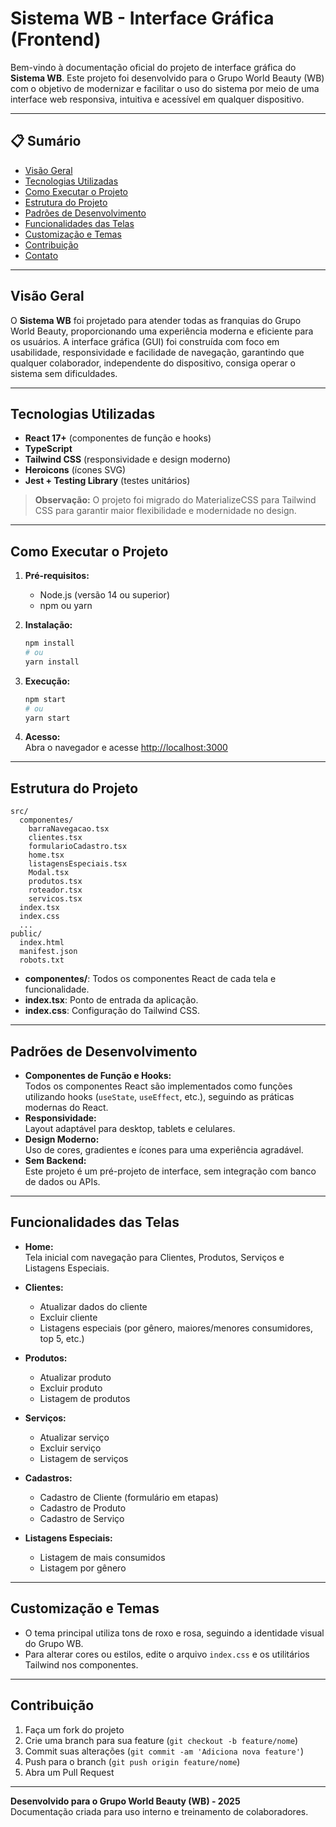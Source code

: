# Sistema WB - Interface Gráfica (Frontend)

Bem-vindo à documentação oficial do projeto de interface gráfica do **Sistema WB**. Este projeto foi desenvolvido para o Grupo World Beauty (WB) com o objetivo de modernizar e facilitar o uso do sistema por meio de uma interface web responsiva, intuitiva e acessível em qualquer dispositivo.

---

## 📋 Sumário

- [Visão Geral](#visão-geral)
- [Tecnologias Utilizadas](#tecnologias-utilizadas)
- [Como Executar o Projeto](#como-executar-o-projeto)
- [Estrutura do Projeto](#estrutura-do-projeto)
- [Padrões de Desenvolvimento](#padrões-de-desenvolvimento)
- [Funcionalidades das Telas](#funcionalidades-das-telas)
- [Customização e Temas](#customização-e-temas)
- [Contribuição](#contribuição)
- [Contato](#contato)

---

## Visão Geral

O **Sistema WB** foi projetado para atender todas as franquias do Grupo World Beauty, proporcionando uma experiência moderna e eficiente para os usuários. A interface gráfica (GUI) foi construída com foco em usabilidade, responsividade e facilidade de navegação, garantindo que qualquer colaborador, independente do dispositivo, consiga operar o sistema sem dificuldades.

---

## Tecnologias Utilizadas

- **React 17+** (componentes de função e hooks)
- **TypeScript**
- **Tailwind CSS** (responsividade e design moderno)
- **Heroicons** (ícones SVG)
- **Jest + Testing Library** (testes unitários)

> **Observação:** O projeto foi migrado do MaterializeCSS para Tailwind CSS para garantir maior flexibilidade e modernidade no design.

---

## Como Executar o Projeto

1. **Pré-requisitos:**  
   - Node.js (versão 14 ou superior)
   - npm ou yarn

2. **Instalação:**
   ```bash
   npm install
   # ou
   yarn install
   ```

3. **Execução:**
   ```bash
   npm start
   # ou
   yarn start
   ```

4. **Acesso:**  
   Abra o navegador e acesse [http://localhost:3000](http://localhost:3000)

---

## Estrutura do Projeto

```
src/
  componentes/
    barraNavegacao.tsx
    clientes.tsx
    formularioCadastro.tsx
    home.tsx
    listagensEspeciais.tsx
    Modal.tsx
    produtos.tsx
    roteador.tsx
    servicos.tsx
  index.tsx
  index.css
  ...
public/
  index.html
  manifest.json
  robots.txt
```

- **componentes/**: Todos os componentes React de cada tela e funcionalidade.
- **index.tsx**: Ponto de entrada da aplicação.
- **index.css**: Configuração do Tailwind CSS.

---

## Padrões de Desenvolvimento

- **Componentes de Função e Hooks:**  
  Todos os componentes React são implementados como funções utilizando hooks (`useState`, `useEffect`, etc.), seguindo as práticas modernas do React.
- **Responsividade:**  
  Layout adaptável para desktop, tablets e celulares.
- **Design Moderno:**  
  Uso de cores, gradientes e ícones para uma experiência agradável.
- **Sem Backend:**  
  Este projeto é um pré-projeto de interface, sem integração com banco de dados ou APIs.

---

## Funcionalidades das Telas

- **Home:**  
  Tela inicial com navegação para Clientes, Produtos, Serviços e Listagens Especiais.

- **Clientes:**  
  - Atualizar dados do cliente
  - Excluir cliente
  - Listagens especiais (por gênero, maiores/menores consumidores, top 5, etc.)

- **Produtos:**  
  - Atualizar produto
  - Excluir produto
  - Listagem de produtos

- **Serviços:**  
  - Atualizar serviço
  - Excluir serviço
  - Listagem de serviços

- **Cadastros:**  
  - Cadastro de Cliente (formulário em etapas)
  - Cadastro de Produto
  - Cadastro de Serviço

- **Listagens Especiais:**  
  - Listagem de mais consumidos
  - Listagem por gênero

---

## Customização e Temas

- O tema principal utiliza tons de roxo e rosa, seguindo a identidade visual do Grupo WB.
- Para alterar cores ou estilos, edite o arquivo `index.css` e os utilitários Tailwind nos componentes.

---

## Contribuição

1. Faça um fork do projeto
2. Crie uma branch para sua feature (`git checkout -b feature/nome`)
3. Commit suas alterações (`git commit -am 'Adiciona nova feature'`)
4. Push para o branch (`git push origin feature/nome`)
5. Abra um Pull Request

---

**Desenvolvido para o Grupo World Beauty (WB) - 2025**  
Documentação criada para uso interno e treinamento de colaboradores.

